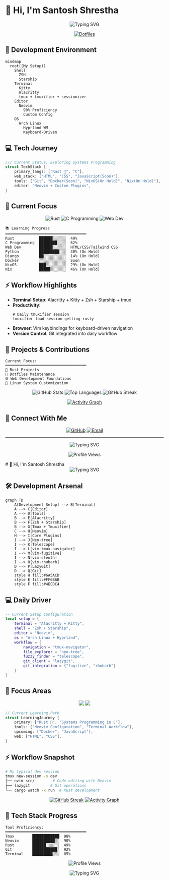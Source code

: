 # 👋 Hi, I'm Santosh Shrestha

<div align="center">
  <img src="https://readme-typing-svg.herokuapp.com?font=Fira+Code&weight=600&size=30&pause=1000&color=6A5ACD&center=true&vCenter=true&width=600&lines=Rustacean+in+Training;Linux+Power+User;Vim+Ninja;Systems+Engineer;Command+Line+Enthusiast" alt="Typing SVG" />
  
  [![Dotfiles](https://img.shields.io/badge/Dotfiles-Check%20My%20Setup-purple?style=for-the-badge&logo=github)](https://github.com/SantoshShrestha11/dotfiles)
</div>

## 🚀 Development Environment

```mermaid
mindmap
  root((My Setup))
    Shell
      ZSH
      Starship
    Terminal
      Kitty
      Alacritty
      tmux + tmuxifier + sessionizer
    Editor
      Neovim
        90% Proficiency
        Custom Config
    OS
      Arch Linux
        Hyprland WM
        Keyboard-Driven
```

## 💻 Tech Journey

```rust
/// Current Status: Exploring Systems Programming
struct TechStack {
    primary_langs: ["Rust 🦀", "C"],
    web_stack: ["HTML", "CSS", "JavaScript(Soon)"],
    tools: ["Git", "Docker(Soon)", "NixOS(On Hold)", "Nix(On Hold)"],
    editor: "Neovim + Custom Plugins",
}
```

## 🎯 Current Focus

<div align="center">
  
![Rust](https://img.shields.io/badge/rust-%23000000.svg?style=for-the-badge&logo=rust&logoColor=white)
![C Programming](https://img.shields.io/badge/c-%2300599C.svg?style=for-the-badge&logo=c&logoColor=white)
![Web Dev](https://img.shields.io/badge/Web-%23404d59.svg?style=for-the-badge&logo=html5&logoColor=white)

</div>

```text
📚 Learning Progress
════════════════════════════════════
Rust           ██████░░░░░░  49%
C Programming  ████████░░░░  62%
Web Dev        ██████░░░░░░  HTML/CSS/Tailwind CSS
Python         █████████░░░  30% (On Hold)
Django         ██░░░░░░░░░░  14% (On Hold)
Docker         ░░░░░░░░░░░░  Soon
NixOS          ███░░░░░░░░░  29% (On Hold)
Nix            █████░░░░░░░  46% (On Hold)
```

## ⚡ Workflow Highlights

- **Terminal Setup**: Alacritty + Kitty + Zsh + Starship + tmux
- **Productivity**:
  ```shell
  # Daily tmuxifier session
  tmuxifier load-session getting-rusty
  ```
- **Browser**: Vim keybindings for keyboard-driven navigation
- **Version Control**: Git integrated into daily workflow

## 🔧 Projects & Contributions

```text
Current Focus:
════════════════════════════════════
🦀 Rust Projects
📁 Dotfiles Maintenance
🌐 Web Development Foundations
🐧 Linux System Customization
```

<div align="center">
  
![GitHub Stats](https://github-readme-stats.vercel.app/api?username=SantoshShrestha11&show_icons=true&theme=aura)
![Top Languages](https://github-readme-stats.vercel.app/api/top-langs/?username=SantoshShrestha11&layout=compact&theme=aura)
![GitHub Streak](https://github-readme-streak-stats.herokuapp.com/?user=SantoshShrestha11&theme=aura)

[![Activity Graph](https://github-readme-activity-graph.vercel.app/graph?username=SantoshShrestha11&theme=react-dark)](https://github.com/ashutosh00710/github-readme-activity-graph)

</div>

## 🤝 Connect With Me

<div align="center">
  
[![GitHub](https://img.shields.io/badge/GitHub-Follow%20Me-black?style=for-the-badge&logo=github)](https://github.com/SantoshShrestha11)
[![Email](https://img.shields.io/badge/Email-Contact%20Me-red?style=for-the-badge&logo=gmail)](mailto:santoshshresthasantoshshrestha@gmail.com)

</div>

---

<div align="center">
  
  ![Typing SVG](https://readme-typing-svg.herokuapp.com?font=Fira+Code&duration=3000&pause=1000&color=6A5ACD&center=true&vCenter=true&width=435&lines=Building+the+future+one+commit+at+a+time.;%F0%9F%A6%80+Embracing+the+Rust+journey)
  
  ![Profile Views](https://komarev.com/ghpvc/?username=SantoshShrestha11&color=blueviolet)
</div># 👋 Hi, I'm Santosh Shrestha
<div align="center">
  <img src="https://readme-typing-svg.herokuapp.com?font=Fira+Code&weight=600&size=30&pause=1000&color=6A5ACD&center=true&vCenter=true&width=600&lines=Neovim+Power+User;Terminal+Workflow+Enthusiast;Rust+Developer;System+Programmer" alt="Typing SVG" />
</div>

## 🛠️ Development Arsenal

```mermaid
graph TD
    A[Development Setup] --> B[Terminal]
    A --> C[Editor]
    A --> D[Tools]
    B --> E[Alacritty]
    B --> F[Zsh + Starship]
    B --> G[Tmux + Tmuxifier]
    C --> H[Neovim]
    H --> I[Core Plugins]
    I --> J[Neo-tree]
    I --> K[Telescope]
    I --> L[vim-tmux-navigator]
    I --> M[vim-fugitive]
    I --> N[vim-sleuth]
    I --> O[vim-rhubarb]
    D --> P[LazyGit]
    D --> Q[Git]
    style H fill:#6A5ACD
    style E fill:#FF6B6B
    style F fill:#4ECDC4
```

## 💻 Daily Driver

```lua
-- Current Setup Configuration
local setup = {
    terminal = "Alacritty + Kitty",
    shell = "Zsh + Starship",
    editor = "Neovim",
    os = "Arch Linux + Hyprland",
    workflow = {
        navigation = "tmux-navigator",
        file_explorer = "neo-tree",
        fuzzy_finder = "telescope",
        git_client = "lazygit",
        git_integration = {"fugitive", "rhubarb"}
    }
}
```

## 🎯 Focus Areas

<div align="center">
  
![](https://raw.githubusercontent.com/SantoshShrestha11/github-stats/master/generated/overview.svg#gh-dark-mode-only)
![](https://raw.githubusercontent.com/SantoshShrestha11/github-stats/master/generated/languages.svg#gh-dark-mode-only)

</div>

```rust
// Current Learning Path
struct LearningJourney {
    primary: ["Rust 🦀", "Systems Programming in C"],
    tools: ["Neovim Configuration", "Terminal Workflow"],
    upcoming: ["Docker", "JavaScript"],
    web: ["HTML", "CSS"],
}
```

## ⚡ Workflow Snapshot

```bash
# My typical dev session
tmux new-session -s dev
├── nvim src/        # Code editing with Neovim
├── lazygit         # Git operations
└── cargo watch -x run  # Rust development
```

<div align="center">
  
[![GitHub Streak](https://github-readme-streak-stats.herokuapp.com/?user=SantoshShrestha11&theme=tokyonight)](https://git.io/streak-stats)
[![Activity Graph](https://github-readme-activity-graph.vercel.app/graph?username=SantoshShrestha11&theme=tokyo-night)](https://github.com/ashutosh00710/github-readme-activity-graph)

</div>

## 🔧 Tech Stack Progress

```text
Tool Proficiency:
════════════════════════════════════
Tmux        ████████████  98%
Neovim      ██████████░░  90%
Rust        ██████░░░░░░  49%
Git         ███████████░  92%
Terminal    █████████░░░  85%
```

<div align="center">
  
  ![Profile Views](https://komarev.com/ghpvc/?username=SantoshShrestha11&color=blueviolet)
  
  ![Typing SVG](https://readme-typing-svg.herokuapp.com?font=Fira+Code&duration=3000&pause=1000&color=6A5ACD&center=true&vCenter=true&width=435&lines=Mastering+the+tools+of+the+trade;One+keystroke+at+a+time+⌨️)
</div>
